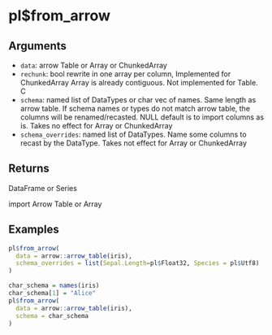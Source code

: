 # pl$from_arrow

## Arguments

- `data`: arrow Table or Array or ChunkedArray
- `rechunk`: bool rewrite in one array per column, Implemented for ChunkedArray Array is already contiguous. Not implemented for Table. C
- `schema`: named list of DataTypes or char vec of names. Same length as arrow table. If schema names or types do not match arrow table, the columns will be renamed/recasted. NULL default is to import columns as is. Takes no effect for Array or ChunkedArray
- `schema_overrides`: named list of DataTypes. Name some columns to recast by the DataType. Takes not effect for Array or ChunkedArray

## Returns

DataFrame or Series

import Arrow Table or Array

## Examples

```r
pl$from_arrow(
  data = arrow::arrow_table(iris),
  schema_overrides = list(Sepal.Length=pl$Float32, Species = pl$Utf8)
)

char_schema = names(iris)
char_schema[1] = "Alice"
pl$from_arrow(
  data = arrow::arrow_table(iris),
  schema = char_schema
)
```